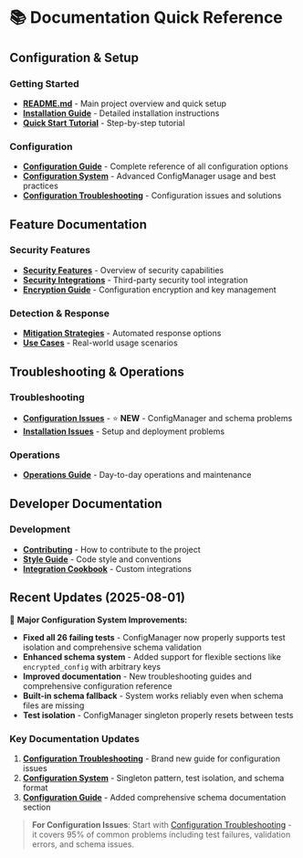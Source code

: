 # 📚 Documentation Quick Reference

## Configuration & Setup

### Getting Started

- **[README.md](../README.md)** - Main project overview and quick setup
- **[Installation Guide](INSTALLATION.md)** - Detailed installation instructions
- **[Quick Start Tutorial](QUICK_START_TUTORIAL.md)** - Step-by-step tutorial

### Configuration

- **[Configuration Guide](CONFIGURATION.md)** - Complete reference of all configuration options
- **[Configuration System](CONFIGURATION_SYSTEM.md)** - Advanced ConfigManager usage and best practices
- **[Configuration Troubleshooting](troubleshooting/configuration-issues.md)** - Configuration issues and solutions

## Feature Documentation

### Security Features

- **[Security Features](SECURITY_FEATURES.md)** - Overview of security capabilities
- **[Security Integrations](SECURITY_INTEGRATIONS.md)** - Third-party security tool integration
- **[Encryption Guide](ENCRYPTION_GUIDE.md)** - Configuration encryption and key management

### Detection & Response

- **[Mitigation Strategies](MITIGATION_STRATEGIES.md)** - Automated response options
- **[Use Cases](USE_CASES.md)** - Real-world usage scenarios

## Troubleshooting & Operations

### Troubleshooting

- **[Configuration Issues](troubleshooting/configuration-issues.md)** - ⭐ **NEW** - ConfigManager and schema problems
- **[Installation Issues](troubleshooting/installation-issues.md)** - Setup and deployment problems

### Operations

- **[Operations Guide](OPERATIONS_GUIDE.md)** - Day-to-day operations and maintenance

## Developer Documentation

### Development

- **[Contributing](CONTRIBUTING.md)** - How to contribute to the project
- **[Style Guide](STYLE_GUIDE.md)** - Code style and conventions
- **[Integration Cookbook](INTEGRATION_COOKBOOK.md)** - Custom integrations

## Recent Updates (2025-08-01)

🎉 **Major Configuration System Improvements:**

- **Fixed all 26 failing tests** - ConfigManager now properly supports test isolation and comprehensive schema validation
- **Enhanced schema system** - Added support for flexible sections like `encrypted_config` with arbitrary keys
- **Improved documentation** - New troubleshooting guides and comprehensive configuration reference
- **Built-in schema fallback** - System works reliably even when schema files are missing
- **Test isolation** - ConfigManager singleton properly resets between tests

### Key Documentation Updates

1. **[Configuration Troubleshooting](troubleshooting/configuration-issues.md)** - Brand new guide for configuration issues
1. **[Configuration System](CONFIGURATION_SYSTEM.md)** - Singleton pattern, test isolation, and schema format
1. **[Configuration Guide](CONFIGURATION.md)** - Added comprehensive schema documentation section

> **For Configuration Issues**: Start with [Configuration Troubleshooting](troubleshooting/configuration-issues.md) -
> it covers 95% of common problems including test failures, validation errors, and schema issues.
